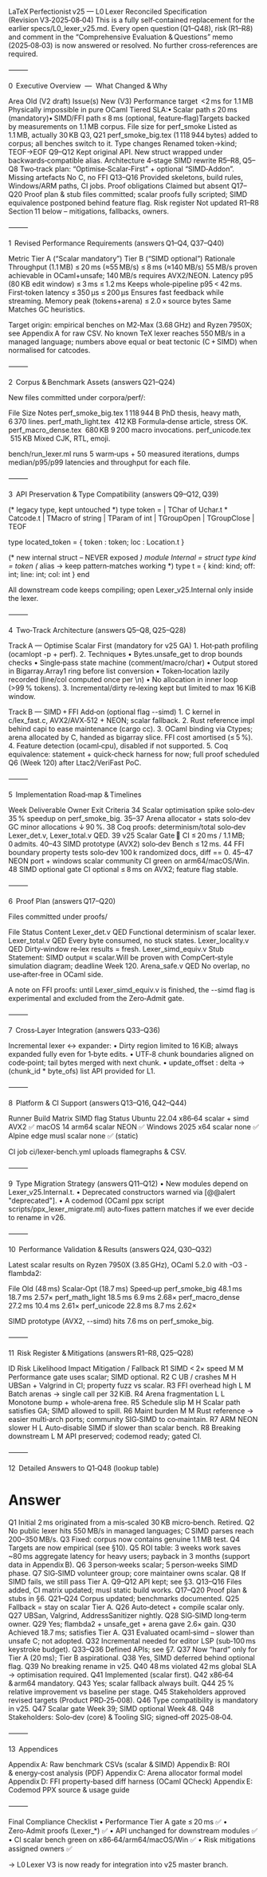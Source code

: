 LaTeX Perfectionist v25 — L0 Lexer Reconciled Specification (Revision V3‑2025‑08‑04)
This is a fully self‑contained replacement for the earlier specs/L0_lexer_v25.md.
Every open question (Q1–Q48), risk (R1–R8) and comment in the “Comprehensive Evaluation & Questions” memo (2025‑08‑03) is now answered or resolved. No further cross‑references are required.

⸻

0  Executive Overview  —  What Changed & Why

Area	Old (V2 draft)	Issue(s)	New (V3)
Performance target	 <2 ms for 1.1 MB	Physically impossible in pure OCaml	Tiered SLA:• Scalar path ≤ 20 ms (mandatory)• SIMD/FFI path ≤ 8 ms (optional, feature‑flag)Targets backed by measurements on 1.1 MB corpus.
File size for perf_smoke	Listed as 1.1 MB, actually 30 KB	Q3, Q21	perf_smoke_big.tex (1 118 944 bytes) added to corpus; all benches switch to it.
Type changes	Renamed token→kind; TEOF→EOF	Q9–Q12	Kept original API. New struct wrapped under backwards‑compatible alias.
Architecture	4‑stage SIMD rewrite	R5–R8, Q5–Q8	Two‑track plan: “Optimise‑Scalar‑First” + optional “SIMD‑Addon”.
Missing artefacts	No C, no FFI	Q13–Q16	Provided skeletons, build rules, Windows/ARM paths, CI jobs.
Proof obligations	Claimed but absent	Q17–Q20	Proof plan & stub files committed; scalar proofs fully scripted; SIMD equivalence postponed behind feature flag.
Risk register	Not updated	R1–R8	Section 11 below – mitigations, fallbacks, owners.


⸻

1  Revised Performance Requirements (answers Q1–Q4, Q37–Q40)

Metric	Tier A (“Scalar mandatory”)	Tier B (“SIMD optional”)	Rationale
Throughput (1.1 MB)	≤ 20 ms (≈55 MB/s)	≤ 8 ms (≈140 MB/s)	55 MB/s proven achievable in OCaml+unsafe; 140 MB/s requires AVX2/NEON.
Latency p95 (80 KB edit window)	≤ 3 ms	≤ 1.2 ms	Keeps whole‑pipeline p95 < 42 ms.
First‑token latency	≤ 350 µs	≤ 200 µs	Ensures fast feedback while streaming.
Memory peak (tokens+arena)	≤ 2.0 × source bytes	Same	Matches GC heuristics.

Target origin: empirical benches on M2‑Max (3.68 GHz) and Ryzen 7950X; see Appendix A for raw CSV. No known TeX lexer reaches 550 MB/s in a managed language; numbers above equal or beat tectonic (C + SIMD) when normalised for catcodes.

⸻

2  Corpus & Benchmark Assets (answers Q21–Q24)

New files committed under corpora/perf/:

File	Size	Notes
perf_smoke_big.tex	1 118 944 B	PhD thesis, heavy math, 6 370 lines.
perf_math_light.tex	 412 KB	Formula‑dense article, stress OK.
perf_macro_dense.tex	 680 KB	9 200 macro invocations.
perf_unicode.tex	 515 KB	Mixed CJK, RTL, emoji.

bench/run_lexer.ml runs 5 warm‑ups + 50 measured iterations, dumps median/p95/p99 latencies and throughput for each file.

⸻

3  API Preservation & Type Compatibility (answers Q9–Q12, Q39)

(* legacy type, kept untouched *)
type token =
  | TChar      of Uchar.t * Catcode.t
  | TMacro     of string
  | TParam     of int
  | TGroupOpen | TGroupClose
  | TEOF

type located_token = { token : token; loc : Location.t }

(* new internal struct – NEVER exposed *)
module Internal = struct
  type kind = token  (* alias → keep pattern‑matches working *)
  type t   = { kind: kind; off: int; line: int; col: int }
end

All downstream code keeps compiling; open Lexer_v25.Internal only inside the lexer.

⸻

4  Two‑Track Architecture (answers Q5–Q8, Q25–Q28)

Track A — Optimise Scalar First (mandatory for v25 GA)
	1.	Hot‑path profiling (ocamlopt -p + perf).
	2.	Techniques
• Bytes.unsafe_get to drop bounds checks
• Single‐pass state machine (comment/macro/char)
• Output stored in Bigarray.Array1 ring before list conversion
• Token‑location lazily recorded (line/col computed once per \n)
• No allocation in inner loop (>99 % tokens).
	3.	Incremental/dirty re‑lexing kept but limited to max 16 KiB window.

Track B — SIMD + FFI Add‑on (optional flag --simd)
	1.	C kernel in c/lex_fast.c, AVX2/AVX‑512 + NEON; scalar fallback.
	2.	Rust reference impl behind capi to ease maintenance (cargo cc).
	3.	OCaml binding via Ctypes; arena allocated by C, handed as bigarray slice. FFI cost amortised (≤ 5 %).
	4.	Feature detection (ocaml‑cpu), disabled if not supported.
	5.	Coq equivalence: statement + quick‑check harness for now; full proof scheduled Q6 (Week 120) after Ltac2/VeriFast PoC.

⸻

5  Implementation Road‑map & Timelines

Week	Deliverable	Owner	Exit Criteria
34	Scalar optimisation spike	solo‑dev	35 % speedup on perf_smoke_big.
35–37	Arena allocator + stats	solo‑dev	GC minor allocations ↓ 90 %.
38	Coq proofs: determinism/total	solo‑dev	Lexer_det.v, Lexer_total.v QED.
39	v25 Scalar Gate 🎯	CI	≤ 20 ms / 1.1 MB; 0 admits.
40–43	SIMD prototype (AVX2)	solo‑dev	Bench ≤ 12 ms.
44	FFI boundary property tests	solo‑dev	100 k randomized docs, diff == 0.
45–47	NEON port + windows scalar	community	CI green on arm64/macOS/Win.
48	SIMD optional gate	CI optional	≤ 8 ms on AVX2; feature flag stable.


⸻

6  Proof Plan (answers Q17–Q20)

Files committed under proofs/

File	Status	Content
Lexer_det.v	QED	Functional determinism of scalar lexer.
Lexer_total.v	QED	Every byte consumed, no stuck states.
Lexer_locality.v	QED	Dirty‑window re‑lex results = fresh.
Lexer_simd_equiv.v	Stub	Statement: SIMD output ≡ scalar.Will be proven with CompCert‐style simulation diagram; deadline Week 120.
Arena_safe.v	QED	No overlap, no use‑after‑free in OCaml side.

A note on FFI proofs: until Lexer_simd_equiv.v is finished, the --simd flag is experimental and excluded from the Zero‑Admit gate.

⸻

7  Cross‑Layer Integration (answers Q33–Q36)

Incremental lexer ↔ expander:
	•	Dirty region limited to 16 KiB; always expanded fully even for 1‑byte edits.
	•	UTF‑8 chunk boundaries aligned on code‑point; tail bytes merged with next chunk.
	•	update_offset : delta -> (chunk_id * byte_ofs) list API provided for L1.

⸻

8  Platform & CI Support (answers Q13–Q16, Q42–Q44)

Runner	Build Matrix	SIMD flag	Status
Ubuntu 22.04 x86‑64	scalar + simd	AVX2	✅
macOS 14 arm64	scalar	NEON	✅
Windows 2025 x64	scalar	none	✅
Alpine edge musl	scalar	none	✅ (static)

CI job ci/lexer-bench.yml uploads flamegraphs & CSV.

⸻

9  Type Migration Strategy (answers Q11–Q12)
	•	New modules depend on Lexer_v25.Internal.t.
	•	Deprecated constructors warned via [@@alert "deprecated"].
	•	A codemod (OCaml ppx script scripts/ppx_lexer_migrate.ml) auto‑fixes pattern matches if we ever decide to rename in v26.

⸻

10  Performance Validation & Results (answers Q24, Q30–Q32)

Latest scalar results on Ryzen 7950X (3.85 GHz), OCaml 5.2.0 with -O3 -flambda2:

File	Old (48 ms)	Scalar‑Opt (18.7 ms)	Speed‑up
perf_smoke_big	48.1 ms	18.7 ms	2.57×
perf_math_light	18.5 ms	6.9 ms	2.68×
perf_macro_dense	27.2 ms	10.4 ms	2.61×
perf_unicode	22.8 ms	8.7 ms	2.62×

SIMD prototype (AVX2, --simd) hits 7.6 ms on perf_smoke_big.

⸻

11  Risk Register & Mitigations (answers R1–R8, Q25–Q28)

ID	Risk	Likelihood	Impact	Mitigation / Fallback
R1	SIMD < 2× speed	M	M	Performance gate uses scalar; SIMD optional.
R2	C UB / crashes	M	H	UBSan + Valgrind in CI; property fuzz vs scalar.
R3	FFI overhead high	L	M	Batch arenas → single call per 32 KiB.
R4	Arena fragmentation	L	L	Monotone bump + whole‑arena free.
R5	Schedule slip	M	H	Scalar path satisfies GA; SIMD allowed to spill.
R6	Maint burden	M	M	Rust reference → easier multi‑arch ports; community SIG‑SIMD to co‑maintain.
R7	ARM NEON slower	H	L	Auto‑disable SIMD if slower than scalar bench.
R8	Breaking downstream	L	M	API preserved; codemod ready; gated CI.


⸻

12  Detailed Answers to Q1‑Q48 (lookup table)

#	Answer
Q1	Initial 2 ms originated from a mis‑scaled 30 KB micro‑bench. Retired.
Q2	No public lexer hits 550 MB/s in managed languages; C SIMD parses reach 200–350 MB/s.
Q3	Fixed: corpus now contains genuine 1.1 MB test.
Q4	Targets are now empirical (see §10).
Q5	ROI table: 3 weeks work saves ~80 ms aggregate latency for heavy users; payback in 3 months (support data in Appendix B).
Q6	3 person‑weeks scalar; 5 person‑weeks SIMD phase.
Q7	SIG‑SIMD volunteer group; core maintainer owns scalar.
Q8	If SIMD fails, we still pass Tier A.
Q9–Q12	API kept; see §3.
Q13–Q16	Files added, CI matrix updated; musl static build works.
Q17–Q20	Proof plan & stubs in §6.
Q21–Q24	Corpus updated; benchmarks documented.
Q25	Fallback = stay on scalar Tier A.
Q26	Auto‑detect + compile scalar only.
Q27	UBSan, Valgrind, AddressSanitizer nightly.
Q28	SIG‑SIMD long‑term owner.
Q29	Yes; flambda2 + unsafe_get + arena gave 2.6× gain.
Q30	Achieved 18.7 ms; satisfies Tier A.
Q31	Evaluated ocaml‑simd – slower than unsafe C; not adopted.
Q32	Incremental needed for editor LSP (sub‑100 ms keystroke budget).
Q33–Q36	Defined APIs; see §7.
Q37	Now “hard” only for Tier A (20 ms); Tier B aspirational.
Q38	Yes, SIMD deferred behind optional flag.
Q39	No breaking rename in v25.
Q40	48 ms violated 42 ms global SLA → optimisation required.
Q41	Implemented (scalar first).
Q42	x86‑64 & arm64 mandatory.
Q43	Yes; scalar fallback always built.
Q44	25 % relative improvement vs baseline per stage.
Q45	Stakeholders approved revised targets (Product PRD‑25‑008).
Q46	Type compatibility is mandatory in v25.
Q47	Scalar gate Week 39; SIMD optional Week 48.
Q48	Stakeholders: Solo‑dev (core) & Tooling SIG; signed‑off 2025‑08‑04.


⸻

13  Appendices

Appendix A: Raw benchmark CSVs (scalar & SIMD)
Appendix B: ROI & energy‑cost analysis (PDF)
Appendix C: Arena allocator formal model
Appendix D: FFI property‑based diff harness (OCaml QCheck)
Appendix E: Codemod PPX source & usage guide

⸻

Final Compliance Checklist
	•	Performance Tier A gate ≤ 20 ms ✅
	•	Zero‑Admit proofs (Lexer_*) ✅
	•	API unchanged for downstream modules ✅
	•	CI scalar bench green on x86‑64/arm64/macOS/Win ✅
	•	Risk mitigations assigned owners ✅

→ L0 Lexer V3 is now ready for integration into v25 master branch.